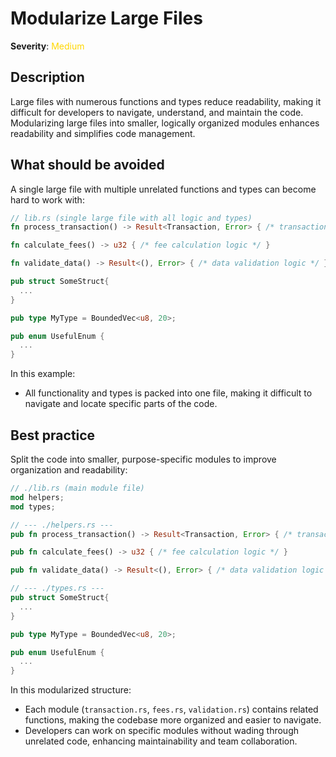 # Modularize Large Files

**Severity**: <span style="color:gold;">Medium</span>

## Description

Large files with numerous functions and types reduce readability, making it difficult for developers to navigate,
understand, and maintain the code. Modularizing large files into smaller, logically organized modules enhances
readability and simplifies code management.

## What should be avoided

A single large file with multiple unrelated functions and types can become hard to work with:

```rust
// lib.rs (single large file with all logic and types)
fn process_transaction() -> Result<Transaction, Error> { /* transaction processing logic */ }

fn calculate_fees() -> u32 { /* fee calculation logic */ }

fn validate_data() -> Result<(), Error> { /* data validation logic */ }

pub struct SomeStruct{
  ...
}

pub type MyType = BoundedVec<u8, 20>;

pub enum UsefulEnum {
  ...
}
```

In this example:

- All functionality and types is packed into one file, making it difficult to navigate and locate specific parts of the code.

## Best practice

Split the code into smaller, purpose-specific modules to improve organization and readability:

```rust
// ./lib.rs (main module file)
mod helpers;
mod types;

// --- ./helpers.rs ---
pub fn process_transaction() -> Result<Transaction, Error> { /* transaction processing logic */ }

pub fn calculate_fees() -> u32 { /* fee calculation logic */ }

pub fn validate_data() -> Result<(), Error> { /* data validation logic */ }

// --- ./types.rs ---
pub struct SomeStruct{
  ...
}

pub type MyType = BoundedVec<u8, 20>;

pub enum UsefulEnum {
  ...
}
```

In this modularized structure:

- Each module (`transaction.rs`, `fees.rs`, `validation.rs`) contains related functions, making the codebase more
  organized and easier to navigate.
- Developers can work on specific modules without wading through unrelated code, enhancing maintainability and team
  collaboration.
